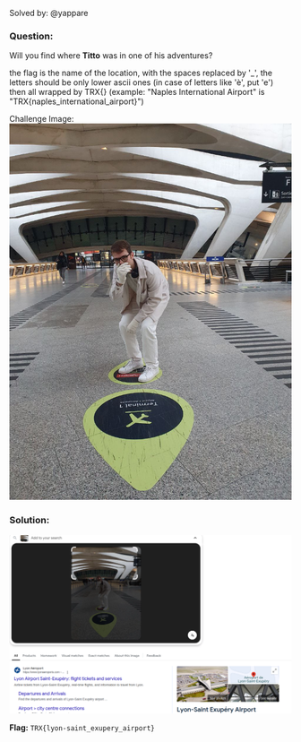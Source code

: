 Solved by: @yappare

### Question:
Will you find where **Titto** was in one of his adventures?

the flag is the name of the location, with the spaces replaced by '_', the letters should be only lower ascii ones (in case of letters like 'è', put 'e') then all wrapped by TRX{} (example: "Naples International Airport" is "TRX{naples_international_airport}")

Challenge Image:
![misc-er-titus1](misc-er-titus1.png)
### Solution:
![misc-er-titus2](misc-er-titus2.png)

**Flag:** `TRX{lyon-saint_exupery_airport}`

